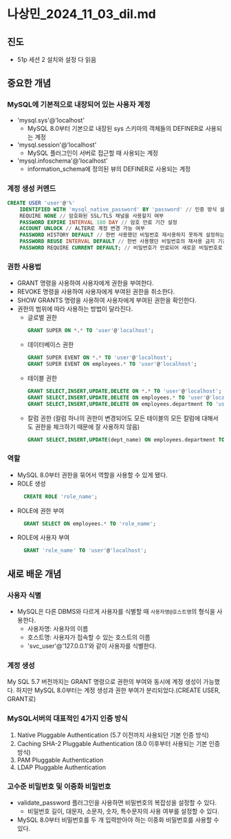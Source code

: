 # 나상민_2024_11_03_dil.md
## 진도
- 51p 세션 2 설치와 설정 다 읽음

## 중요한 개념
### MySQL에 기본적으로 내장되어 있는 사용자 계정
- 'mysql.sys'@'localhost'
  - MySQL 8.0부터 기본으로 내장된 sys 스키마의 객체들의 DEFINER로 사용되는 계정
- 'mysql.session'@'localhost'
  - MySQL 플러그인이 서버로 접근할 때 사용되는 계정
- 'mysql.infoschema'@'localhost'
  - information_schema에 정의된 뷰의 DEFINER로 사용되는 계정

### 계정 생성 커멘드
```sql
CREATE USER 'user'@'%'
    IDENTIFIED WITH 'mysql_native_password' BY 'password' // 인증 방식 설정
    REQUIRE NONE // 암호화된 SSL/TLS 채널을 사용할지 여부
    PASSWORD EXPIRE INTERVAL 180 DAY // 암호 만료 기간 설정
    ACCOUNT UNLOCK // ALTER로 계정 변경 가능 여부
    PASSWORD HISTORY DEFAULT // 한번 사용했던 비밀번호 재사용하지 못하게 설정하는 옵션
    PASSWORD REUSE INTERVAL DEFAULT // 한번 사용했던 비밀번호의 재사용 금지 기간을 설정하는 옵션
    PASSWORD REQUIRE CURRENT DEFAULT; // 비밀번호가 만료되어 새로운 비밀번호로 변경할 때 현재 비밀번호를 필요로 할지 말지 정하는 옵션
```

### 권한 사용법
- GRANT 명령을 사용하여 사용자에게 권한을 부여한다.
- REVOKE 명령을 사용하여 사용자에게 부여된 권한을 취소한다.
- SHOW GRANTS 명령을 사용하여 사용자에게 부여된 권한을 확인한다.
- 권한의 범위에 따라 사용하는 방법이 달라진다.
  - 글로벌 권한
    ```sql
    GRANT SUPER ON *.* TO 'user'@'localhost';
    ```
  - 데이터베이스 권한
    ```sql
    GRANT SUPER EVENT ON *.* TO 'user'@'localhost';
    GRANT SUPER EVENT ON employees.* TO 'user'@'localhost';
    ```
  - 테이블 권한
    ```sql
    GRANT SELECT,INSERT,UPDATE,DELETE ON *.* TO 'user'@'localhost';
    GRANT SELECT,INSERT,UPDATE,DELETE ON employees.* TO 'user'@'localhost';
    GRANT SELECT,INSERT,UPDATE,DELETE ON employees.department TO 'user'@'localhost';
    ```
  - 칼럼 권한 (컬럼 하나의 권한이 변경되어도 모든 테이블의 모든 칼럼에 대해서도 권한을 체크하기 때문에 잘 사용하지 않음)
    ```sql
    GRANT SELECT,INSERT,UPDATE(dept_name) ON employees.department TO 'user'@'localhost';
    ```
    
### 역할
- MySQL 8.0부터 권한을 묶어서 역할을 사용할 수 있게 됐다.
- ROLE 생성
  ```sql
    CREATE ROLE 'role_name';
  ```
- ROLE에 권한 부여
  ```sql
    GRANT SELECT ON employees.* TO 'role_name';
  ```
- ROLE에 사용자 부여
  ```sql
    GRANT 'role_name' TO 'user'@'localhost';
  ```

## 새로 배운 개념
### 사용자 식별
- MySQL은 다른 DBMS와 다르게 사용자를 식별할 때 `사용자명@호스트명`의 형식을 사용한다.
  - 사용자명: 사용자의 이름
  - 호스트명: 사용자가 접속할 수 있는 호스트의 이름
  - 'svc_user'@'127.0.0.1'와 같이 사용자를 식별한다.

### 계정 생성
My SQL 5.7 버전까지는 GRANT 명령으로 권한의 부여와 동시에 계정 생성이 가능했다. 하지만 MySQL 8.0부터는 계정 생성과 권한 부여가 분리되었다.(CREATE USER, GRANT로)

### MySQL서버의 대표적인 4가지 인증 방식
1. Native Pluggable Authentication (5.7 이전까지 사용되던 기본 인증 방식)
2. Caching SHA-2 Pluggable Authentication (8.0 이후부터 사용되는 기본 인증 방식)
3. PAM Pluggable Authentication
4. LDAP Pluggable Authentication

### 고수준 비밀번호 및 이중화 비밀번호
- validate_password 플러그인을 사용하면 비밀번호의 복잡성을 설정할 수 있다.
  - 비밀번호 길이, 대문자, 소문자, 숫자, 특수문자의 사용 여부를 설정할 수 있다.
- MySQL 8.0부터 비밀번호를 두 개 입력받아야 하는 이중화 비밀번호를 사용할 수 있다.